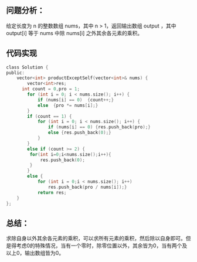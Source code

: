 ## 问题分析： 
给定长度为 n 的整数数组 nums，其中 n > 1，返回输出数组 output ，其中 output[i] 等于 nums 中除 nums[i] 之外其余各元素的乘积。
## 代码实现
```c
class Solution {
public:
    vector<int> productExceptSelf(vector<int>& nums) {
        vector<int>res;
      int count = 0,pro = 1;
        for (int i = 0; i < nums.size(); i++) {
            if (nums[i] == 0)  {count++;}
            else  {pro *= nums[i];}
        }       
        if (count == 1) {
            for (int i = 0; i < nums.size(); i++) {
                if (nums[i] == 0) {res.push_back(pro);}
                else {res.push_back(0);}
            }
        }
        else if (count >= 2) {
         for(int i=0;i<nums.size();i++){
             res.push_back(0);
         }
        }
        else {
            for (int i = 0;i < nums.size(); i++)
                res.push_back(pro / nums[i]);}
            return res;
    }
};
```
## 总结：
求除自身以外其余各元素的乘积，可以求所有元素的乘积，然后除以自身即可。但是得考虑0的特殊情况，当有一个零时，除零位置以外，其余皆为0，当有两个及以上0，输出数组皆为0。
      
      